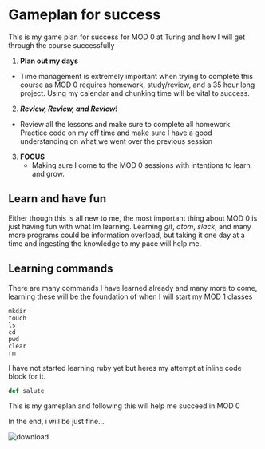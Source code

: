 # Gameplan for success

This is my game plan for success for MOD 0 at Turing and how I will get through the course successfully

1. **Plan out my days**
  * Time management is extremely important when trying to complete this course as MOD 0 requires homework, study/review, and a 35 hour long project. Using my calendar and chunking time will be vital to success.
2. ***Review, Review, and Review!***
  * Review all the lessons and make sure to complete all homework. Practice code on my off time and make sure I have a good understanding on what we went over the previous session
3. **FOCUS**
   * Making sure I come to the MOD 0 sessions with intentions to learn and grow.

## Learn and have fun
Either though this is all new to me, the most important thing about MOD 0 is just having fun with what Im learning. Learning *git*, *atom*, *slack*, and many more programs could be information overload, but taking it one day at a time and ingesting the knowledge to my pace will help me.

## Learning commands
There are many commands I have learned already and many more to come, learning these will be the foundation of when I will start my MOD 1 classes

```
mkdir
touch
ls
cd
pwd
clear
rm
```
I have not started learning ruby yet but heres my attempt at inline code block for it.
```ruby
def salute
```

This is my gameplan and following this will help me succeed in MOD 0

 In the end, i will be just fine...

![download](https://user-images.githubusercontent.com/98354482/152425692-b703bf50-d6b6-4938-91ad-fdaf46d3eb42.jpeg)
